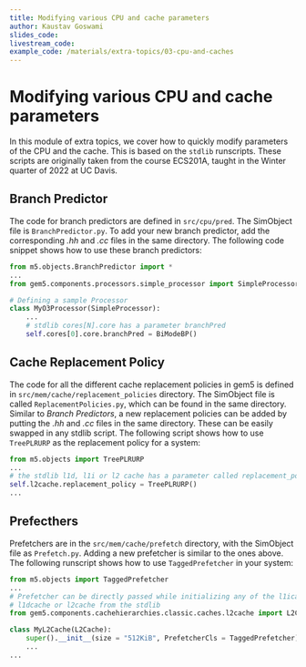 ```yaml
---
title: Modifying various CPU and cache parameters
author: Kaustav Goswami
slides_code:
livestream_code:
example_code: /materials/extra-topics/03-cpu-and-caches
---
```


# Modifying various CPU and cache parameters

In this module of extra topics, we cover how to quickly modify parameters of
the CPU and the cache. This is based on the `stdlib` runscripts. These scripts
are originally taken from the course ECS201A, taught in the Winter quarter of
2022 at UC Davis.

## Branch Predictor

The code for branch predictors are defined in `src/cpu/pred`. The SimObject
file is `BranchPredictor.py`. To add your new branch predictor, add the
corresponding _.hh_ and _.cc_ files in the same directory. The following code
snippet shows how to use these branch predictors:

```python
from m5.objects.BranchPredictor import *
...
from gem5.components.processors.simple_processor import SimpleProcessor

# Defining a sample Processor
class MyO3Processor(SimpleProcessor):
    ...
    # stdlib cores[N].core has a parameter branchPred
    self.cores[0].core.branchPred = BiModeBP()
```

## Cache Replacement Policy

The code for all the different cache replacement policies in gem5 is defined in
`src/mem/cache/replacement_policies` directory. The SimObject file is called
`ReplacementPolicies.py`, which can be found in the same directory. Similar to
_Branch Predictors_, a new replacement policies can be added by putting the
_.hh_ and _.cc_ files in the same directory. These can be easily swapped in any
stdlib script. The following script shows how to use `TreePLRURP` as the
replacement policy for a system:

```python
from m5.objects import TreePLRURP
...
# the stdlib l1d, l1i or l2 cache has a parameter called replacement_polcy
self.l2cache.replacement_policy = TreePLRURP()
...
```

## Prefecthers

Prefetchers are in the `src/mem/cache/prefetch` directory, with the SimObject
file as `Prefetch.py`. Adding a new prefetcher is similar to the ones above.
The following runscript shows how to use `TaggedPrefetcher` in your system:

```python
from m5.objects import TaggedPrefetcher
...
# Prefetcher can be directly passed while initializing any of the l1icache,
# l1dcache or l2cache from the stdlib
from gem5.components.cachehierarchies.classic.caches.l2cache import L2Cache

class MyL2Cache(L2Cache):
    super().__init__(size = "512KiB", PrefetcherCls = TaggedPrefetcher)
    ...
...
```
